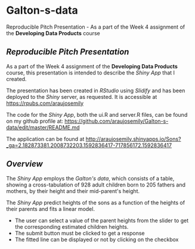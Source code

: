 # Galton-s-data
Reproducible Pitch Presentation  -  As a part of the Week 4 assignment of the **Developing Data Products** course

## ***Reproducible Pitch Presentation***

As a part of the Week 4 assignment of the **Developing Data Products** course, this presentation is intended to describe the *Shiny App* that I created.

The presentation has been created in *RStudio* using *Slidify* and has been deployed to the *Shiny* server, as requested. It is accessible at https://rpubs.com/araujosemily

The code for the *Shiny App*, both the ui.R and server.R files, can be found on my github profile at: https://github.com/araujosemily/Galton-s-data/edit/master/README.md

The application can be found at http://araujosemily.shinyapps.io/Sons?_ga=2.182873381.2008732203.1592836417-717856172.1592836417

## *Overview*

The *Shiny App* employs the *Galton's data*, which consists of a table, showing a cross-tabulation of 928 adult children born to 205 fathers and mothers, by their height and their mid-parent's height. 

The *Shiny App* predict heights of the sons as a function of the heights of their parents and fits a linear model.

- The user can select a value of the parent heights from the slider to get the corresponding estimated children heights.
- The submit button must be clicked to get a response
- The fitted line can be displayed or not by clicking on the checkbox
